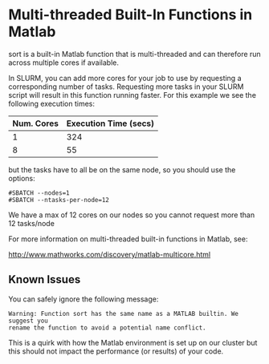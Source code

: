 # Multi-threaded Built-In Functions in Matlab

sort is a built-in Matlab function that
is multi-threaded and can therefore run
across multiple cores if available.

In SLURM, you can add more cores for your job
to use by requesting a corresponding number of tasks.
Requesting more tasks in your SLURM script
will result in this function running faster. For this
example we see the following execution times:

Num. Cores  | Execution Time (secs)
------------- | -------------
1  | 324
8  | 55

but the tasks have to all be on the same node,
so you should use the options:

```shell
#SBATCH --nodes=1
#SBATCH --ntasks-per-node=12
```

We have a max of 12 cores on our nodes so you
cannot request more than 12 tasks/node 

For more information on multi-threaded built-in functions
in Matlab, see:

http://www.mathworks.com/discovery/matlab-multicore.html

## Known Issues

You can safely ignore the following message:

```shell
Warning: Function sort has the same name as a MATLAB builtin. We suggest you
rename the function to avoid a potential name conflict.
```

This is a quirk with how the Matlab environment is set up on our
cluster but this should not impact the performance (or results)
of your code.